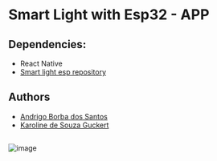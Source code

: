 # Smart Light with Esp32 - APP

## Dependencies:
- React Native
- [Smart light esp repository](https://github.com/andrigoBS/smart-light-esp)

## Authors
- [Andrigo Borba dos Santos](https://github.com/andrigoBS)
- [Karoline de Souza Guckert](https://github.com/karolineguckert)

## 

![image](https://user-images.githubusercontent.com/58754703/197669773-d70a8877-ec35-42a2-9988-622078cece63.png)
